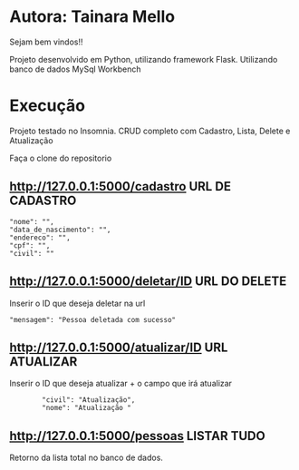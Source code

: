 # Autora: Tainara Mello

Sejam bem vindos!!

Projeto desenvolvido em Python, utilizando framework Flask. Utilizando banco de dados MySql Workbench

# Execução
Projeto testado no Insomnia.
CRUD completo com Cadastro, Lista, Delete e Atualização

Faça o clone do repositorio

## http://127.0.0.1:5000/cadastro URL DE CADASTRO 

	"nome": "",
	"data_de_nascimento": "",
	"endereco": "",
	"cpf": "",
	"civil": ""

 ## http://127.0.0.1:5000/deletar/ID URL DO DELETE
 Inserir o ID que deseja deletar na url
 
	"mensagem": "Pessoa deletada com sucesso"

## http://127.0.0.1:5000/atualizar/ID URL ATUALIZAR
Inserir o ID que deseja atualizar + o campo que irá atualizar

			"civil": "Atualização",
			"nome": "Atualização "

## http://127.0.0.1:5000/pessoas LISTAR TUDO
Retorno da lista total no banco de dados.
		
 

